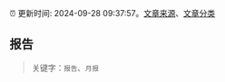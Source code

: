 :alarm_clock: 更新时间: 2024-09-28 09:37:57。[文章来源](/README.md)、[文章分类](/TAGS.md)

## 报告


> 关键字：`报告`、`月报`



